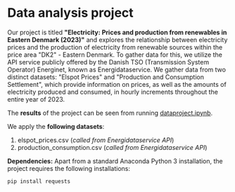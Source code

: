 # Data analysis project

Our project is titled **"Electricity: Prices and production from renewables in Eastern Denmark (2023)"** and explores the relationship between electricity prices and the production of electricity from renewable sources within the price area "DK2" - Eastern Denmark. To gather data for this, we utilize the API service publicly offered by the Danish TSO (Transmission System Operator) Energinet, known as Energidataservice. We gather data from two distinct datasets: "Elspot Prices" and "Production and Consumption Settlement", which provide information on prices, as well as the amounts of electricity produced and consumed, in hourly increments throughout the entire year of 2023.

The **results** of the project can be seen from running [dataproject.ipynb](dataproject.ipynb).

We apply the **following datasets**:

1. elspot_prices.csv (*called from Energidataservice API*) 
1. production_consumption.csv (*called from Energidataservice API*)

**Dependencies:** Apart from a standard Anaconda Python 3 installation, the project requires the following installations:

``pip install requests``